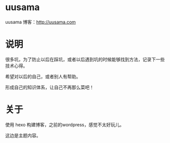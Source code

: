 # uusama
uusama 博客：<http://uusama.com>

# 说明
很多坑，为了防止以后在踩坑，或者以后遇到坑的时候能够找到方法，记录下一些技术心得。

希望对以后的自己，或者别人有帮助。

形成自己的知识体系，让自己不再那么菜吧！

# 关于
使用 hexo 构建博客，之前的wordpress，感觉不太好玩儿。

这边是主题内容。